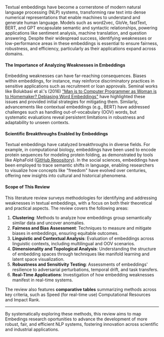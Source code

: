 Textual embeddings have become a cornerstone of modern natural language processing (NLP) systems, transforming raw text into dense numerical representations that enable machines to understand and generate human language. Models such as word2vec, GloVe, fastText, BERT, and GPT encapsulate semantic and syntactic relationships, powering applications like sentiment analysis, machine translation, and question answering. Despite their widespread success, identifying weaknesses or low-performance areas in these embeddings is essential to ensure fairness, robustness, and efficiency, particularly as their applications expand across domains.

#### The Importance of Analyzing Weaknesses in Embeddings

Embedding weaknesses can have far-reaching consequences. Biases within embeddings, for instance, may reinforce discriminatory practices in sensitive applications such as recruitment or loan approvals. Seminal works like Bolukbasi et al.'s (2016) ["Man is to Computer Programmer as Woman is to Homemaker? Debiasing Word Embeddings"](https://papers.nips.cc/paper_files/paper/2016/file/a486cd07e4ac3d270571622f4f316ec5-Paper.pdf) have highlighted these issues and provided initial strategies for mitigating them. Similarly, advancements like contextual embeddings (e.g., BERT) have addressed challenges such as handling out-of-vocabulary (OOV) words, but systematic evaluations reveal persistent limitations in robustness and adaptability to unseen contexts.

#### Scientific Breakthroughs Enabled by Embeddings

Textual embeddings have catalyzed breakthroughs in diverse fields. For example, in computational biology, embeddings have been used to encode protein sequences for modeling protein folding, as demonstrated by tools like AlphaFold ([GitHub Repository](https://github.com/deepmind/alphafold)). In the social sciences, embeddings have been employed to trace semantic shifts in language, enabling researchers to visualize how concepts like "freedom" have evolved over centuries, offering new insights into cultural and historical phenomena.

#### Scope of This Review

This literature review surveys methodologies for identifying and addressing weaknesses in textual embeddings, with a focus on both their theoretical and practical aspects. The review covers the following areas:

1. **Clustering**: Methods to analyze how embeddings group semantically similar data and uncover anomalies.
2. **Fairness and Bias Assessment**: Techniques to measure and mitigate biases in embeddings, ensuring equitable outcomes.
3. **Linguistic and Contextual Analysis**: Evaluation of embeddings across linguistic contexts, including multilingual and OOV scenarios.
4. **Dimensionality and Topological Analysis**: Understanding the structure of embedding spaces through techniques like manifold learning and latent space visualization.
5. **Robustness and Sensitivity Testing**: Assessments of embeddings' resilience to adversarial perturbations, temporal drift, and task transfers.
6. **Real-Time Applications**: Investigation of how embedding weaknesses manifest in real-time systems.

The review also features **comparative tables** summarizing methods across key criteria, such as Speed (for real-time use) Computational Resources and Impact Rank.

---

By systematically exploring these methods, this review aims to map Embedings research oportunities to advance the development of more robust, fair, and efficient NLP systems, fostering innovation across scientific and industrial applications.

